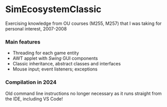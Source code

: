 # SimEcosystemClassic
Exercising knowledge from OU courses (M255, M257) that I was taking for personal interest, 2007-2008


### Main features
- Threading for each game entity
- AWT applet with *Swing* GUI components
- Classic inheritance, abstract classes and interfaces
- Mouse input; event listeners; exceptions


### Compilation in 2024
Old command line instructions no longer necessary as it runs straight from the IDE, including VS Code!

